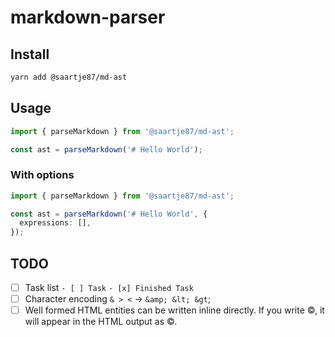 # markdown-parser

## Install

```sh
yarn add @saartje87/md-ast
```

## Usage

```ts
import { parseMarkdown } from '@saartje87/md-ast';

const ast = parseMarkdown('# Hello World');
```

### With options

```ts
import { parseMarkdown } from '@saartje87/md-ast';

const ast = parseMarkdown('# Hello World', {
  expressions: [],
});
```

## TODO

- [ ] Task list `- [ ] Task` `- [x] Finished Task`
- [ ] Character encoding `& > <` -> `&amp; &lt; &gt`;
- [ ] Well formed HTML entities can be written inline directly. If you write &copy;, it will appear in the HTML output as ©.
